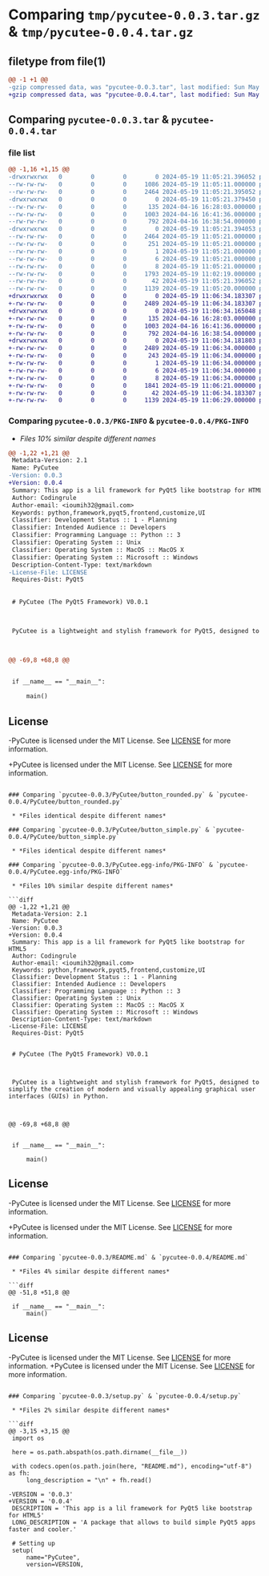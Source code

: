 # Comparing `tmp/pycutee-0.0.3.tar.gz` & `tmp/pycutee-0.0.4.tar.gz`

## filetype from file(1)

```diff
@@ -1 +1 @@
-gzip compressed data, was "pycutee-0.0.3.tar", last modified: Sun May 19 11:05:21 2024, max compression
+gzip compressed data, was "pycutee-0.0.4.tar", last modified: Sun May 19 11:06:34 2024, max compression
```

## Comparing `pycutee-0.0.3.tar` & `pycutee-0.0.4.tar`

### file list

```diff
@@ -1,16 +1,15 @@
-drwxrwxrwx   0        0        0        0 2024-05-19 11:05:21.396052 pycutee-0.0.3/
--rw-rw-rw-   0        0        0     1086 2024-05-19 11:05:11.000000 pycutee-0.0.3/LICENSE
--rw-rw-rw-   0        0        0     2464 2024-05-19 11:05:21.395052 pycutee-0.0.3/PKG-INFO
-drwxrwxrwx   0        0        0        0 2024-05-19 11:05:21.379450 pycutee-0.0.3/PyCutee/
--rw-rw-rw-   0        0        0      135 2024-04-16 16:28:03.000000 pycutee-0.0.3/PyCutee/__init__.py
--rw-rw-rw-   0        0        0     1003 2024-04-16 16:41:36.000000 pycutee-0.0.3/PyCutee/button_rounded.py
--rw-rw-rw-   0        0        0      792 2024-04-16 16:38:54.000000 pycutee-0.0.3/PyCutee/button_simple.py
-drwxrwxrwx   0        0        0        0 2024-05-19 11:05:21.394053 pycutee-0.0.3/PyCutee.egg-info/
--rw-rw-rw-   0        0        0     2464 2024-05-19 11:05:21.000000 pycutee-0.0.3/PyCutee.egg-info/PKG-INFO
--rw-rw-rw-   0        0        0      251 2024-05-19 11:05:21.000000 pycutee-0.0.3/PyCutee.egg-info/SOURCES.txt
--rw-rw-rw-   0        0        0        1 2024-05-19 11:05:21.000000 pycutee-0.0.3/PyCutee.egg-info/dependency_links.txt
--rw-rw-rw-   0        0        0        6 2024-05-19 11:05:21.000000 pycutee-0.0.3/PyCutee.egg-info/requires.txt
--rw-rw-rw-   0        0        0        8 2024-05-19 11:05:21.000000 pycutee-0.0.3/PyCutee.egg-info/top_level.txt
--rw-rw-rw-   0        0        0     1793 2024-05-19 11:02:19.000000 pycutee-0.0.3/README.md
--rw-rw-rw-   0        0        0       42 2024-05-19 11:05:21.396052 pycutee-0.0.3/setup.cfg
--rw-rw-rw-   0        0        0     1139 2024-05-19 11:05:20.000000 pycutee-0.0.3/setup.py
+drwxrwxrwx   0        0        0        0 2024-05-19 11:06:34.183307 pycutee-0.0.4/
+-rw-rw-rw-   0        0        0     2489 2024-05-19 11:06:34.183307 pycutee-0.0.4/PKG-INFO
+drwxrwxrwx   0        0        0        0 2024-05-19 11:06:34.165048 pycutee-0.0.4/PyCutee/
+-rw-rw-rw-   0        0        0      135 2024-04-16 16:28:03.000000 pycutee-0.0.4/PyCutee/__init__.py
+-rw-rw-rw-   0        0        0     1003 2024-04-16 16:41:36.000000 pycutee-0.0.4/PyCutee/button_rounded.py
+-rw-rw-rw-   0        0        0      792 2024-04-16 16:38:54.000000 pycutee-0.0.4/PyCutee/button_simple.py
+drwxrwxrwx   0        0        0        0 2024-05-19 11:06:34.181803 pycutee-0.0.4/PyCutee.egg-info/
+-rw-rw-rw-   0        0        0     2489 2024-05-19 11:06:34.000000 pycutee-0.0.4/PyCutee.egg-info/PKG-INFO
+-rw-rw-rw-   0        0        0      243 2024-05-19 11:06:34.000000 pycutee-0.0.4/PyCutee.egg-info/SOURCES.txt
+-rw-rw-rw-   0        0        0        1 2024-05-19 11:06:34.000000 pycutee-0.0.4/PyCutee.egg-info/dependency_links.txt
+-rw-rw-rw-   0        0        0        6 2024-05-19 11:06:34.000000 pycutee-0.0.4/PyCutee.egg-info/requires.txt
+-rw-rw-rw-   0        0        0        8 2024-05-19 11:06:34.000000 pycutee-0.0.4/PyCutee.egg-info/top_level.txt
+-rw-rw-rw-   0        0        0     1841 2024-05-19 11:06:21.000000 pycutee-0.0.4/README.md
+-rw-rw-rw-   0        0        0       42 2024-05-19 11:06:34.183307 pycutee-0.0.4/setup.cfg
+-rw-rw-rw-   0        0        0     1139 2024-05-19 11:06:29.000000 pycutee-0.0.4/setup.py
```

### Comparing `pycutee-0.0.3/PKG-INFO` & `pycutee-0.0.4/PKG-INFO`

 * *Files 10% similar despite different names*

```diff
@@ -1,22 +1,21 @@
 Metadata-Version: 2.1
 Name: PyCutee
-Version: 0.0.3
+Version: 0.0.4
 Summary: This app is a lil framework for PyQt5 like bootstrap for HTML5
 Author: Codingrule
 Author-email: <ioumih32@gmail.com>
 Keywords: python,framework,pyqt5,frontend,customize,UI
 Classifier: Development Status :: 1 - Planning
 Classifier: Intended Audience :: Developers
 Classifier: Programming Language :: Python :: 3
 Classifier: Operating System :: Unix
 Classifier: Operating System :: MacOS :: MacOS X
 Classifier: Operating System :: Microsoft :: Windows
 Description-Content-Type: text/markdown
-License-File: LICENSE
 Requires-Dist: PyQt5
 
 
 # PyCutee (The PyQt5 Framework) V0.0.1
 
 PyCutee is a lightweight and stylish framework for PyQt5, designed to simplify the creation of modern and visually appealing graphical user interfaces (GUIs) in Python.
 
@@ -69,8 +68,8 @@
 
 if __name__ == "__main__":
     main()
 ```
 
 ## License
 
-PyCutee is licensed under the MIT License. See [LICENSE](LICENSE) for more information.
+PyCutee is licensed under the MIT License. See [LICENSE](https://github.com/CodingRule/PyCutee/blob/main/LICENSE) for more information.
```

### Comparing `pycutee-0.0.3/PyCutee/button_rounded.py` & `pycutee-0.0.4/PyCutee/button_rounded.py`

 * *Files identical despite different names*

### Comparing `pycutee-0.0.3/PyCutee/button_simple.py` & `pycutee-0.0.4/PyCutee/button_simple.py`

 * *Files identical despite different names*

### Comparing `pycutee-0.0.3/PyCutee.egg-info/PKG-INFO` & `pycutee-0.0.4/PyCutee.egg-info/PKG-INFO`

 * *Files 10% similar despite different names*

```diff
@@ -1,22 +1,21 @@
 Metadata-Version: 2.1
 Name: PyCutee
-Version: 0.0.3
+Version: 0.0.4
 Summary: This app is a lil framework for PyQt5 like bootstrap for HTML5
 Author: Codingrule
 Author-email: <ioumih32@gmail.com>
 Keywords: python,framework,pyqt5,frontend,customize,UI
 Classifier: Development Status :: 1 - Planning
 Classifier: Intended Audience :: Developers
 Classifier: Programming Language :: Python :: 3
 Classifier: Operating System :: Unix
 Classifier: Operating System :: MacOS :: MacOS X
 Classifier: Operating System :: Microsoft :: Windows
 Description-Content-Type: text/markdown
-License-File: LICENSE
 Requires-Dist: PyQt5
 
 
 # PyCutee (The PyQt5 Framework) V0.0.1
 
 PyCutee is a lightweight and stylish framework for PyQt5, designed to simplify the creation of modern and visually appealing graphical user interfaces (GUIs) in Python.
 
@@ -69,8 +68,8 @@
 
 if __name__ == "__main__":
     main()
 ```
 
 ## License
 
-PyCutee is licensed under the MIT License. See [LICENSE](LICENSE) for more information.
+PyCutee is licensed under the MIT License. See [LICENSE](https://github.com/CodingRule/PyCutee/blob/main/LICENSE) for more information.
```

### Comparing `pycutee-0.0.3/README.md` & `pycutee-0.0.4/README.md`

 * *Files 4% similar despite different names*

```diff
@@ -51,8 +51,8 @@
 
 if __name__ == "__main__":
     main()
 ```
 
 ## License
 
-PyCutee is licensed under the MIT License. See [LICENSE](LICENSE) for more information.
+PyCutee is licensed under the MIT License. See [LICENSE](https://github.com/CodingRule/PyCutee/blob/main/LICENSE) for more information.
```

### Comparing `pycutee-0.0.3/setup.py` & `pycutee-0.0.4/setup.py`

 * *Files 2% similar despite different names*

```diff
@@ -3,15 +3,15 @@
 import os
 
 here = os.path.abspath(os.path.dirname(__file__))
 
 with codecs.open(os.path.join(here, "README.md"), encoding="utf-8") as fh:
     long_description = "\n" + fh.read()
 
-VERSION = '0.0.3'
+VERSION = '0.0.4'
 DESCRIPTION = 'This app is a lil framework for PyQt5 like bootstrap for HTML5'
 LONG_DESCRIPTION = 'A package that allows to build simple PyQt5 apps faster and cooler.'
 
 # Setting up
 setup(
     name="PyCutee",
     version=VERSION,
```


